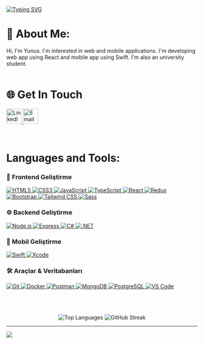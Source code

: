 [![Typing SVG](https://readme-typing-svg.demolab.com?font=Mozilla+Headline&weight=500&size=30&letterSpacing=0.1rem&pause=1000&color=29AFFF&background=FFFFFF00&center=true&width=1100&height=80&lines=Frontend+%26%26+Swift+Developer)](https://git.io/typing-svg)

# 💫 About Me:
Hi, I'm Yunus. I'm interested in web and mobile applications. I'm developing web app using React and mobile app using Swift. I'm also an university student.<br>
<br/>


# 🌐 Get In Touch
<p align="left">
<a href="https://linkedin.com/in/yunusemrekupucu" target="_blank">
  <img src="https://skillicons.dev/icons?i=linkedin" alt="LinkedIn" height="40" width="40" />
</a>
<a href="mailto:yunus.kupucu@gmail.com" target="_blank">
  <img src="https://skillicons.dev/icons?i=gmail" alt="Email" height="40" width="40" />
</a>
</p>
<br/>

# Languages and Tools:


### 🎨 Frontend Geliştirme
<div align="left">
  <a href="https://developer.mozilla.org/en-US/docs/Web/HTML" target="_blank">
    <img src="https://skillicons.dev/icons?i=html" alt="HTML5" />
  </a>
  <a href="https://developer.mozilla.org/en-US/docs/Web/CSS" target="_blank">
    <img src="https://skillicons.dev/icons?i=css" alt="CSS3" />
  </a>
  <a href="https://developer.mozilla.org/en-US/docs/Web/JavaScript" target="_blank">
    <img src="https://skillicons.dev/icons?i=js" alt="JavaScript" />
  </a>
  <a href="https://www.typescriptlang.org/" target="_blank">
    <img src="https://skillicons.dev/icons?i=ts" alt="TypeScript" />
  </a>
  <a href="https://reactjs.org/" target="_blank">
    <img src="https://skillicons.dev/icons?i=react" alt="React" />
  </a>
  <a href="https://redux.js.org" target="_blank">
    <img src="https://skillicons.dev/icons?i=redux" alt="Redux" />
  </a>
  <a href="https://getbootstrap.com" target="_blank">
    <img src="https://skillicons.dev/icons?i=bootstrap" alt="Bootstrap" />
  </a>
  <a href="https://tailwindcss.com/" target="_blank">
    <img src="https://skillicons.dev/icons?i=tailwind" alt="Tailwind CSS" />
  </a>
  <a href="https://sass-lang.com" target="_blank">
    <img src="https://skillicons.dev/icons?i=sass" alt="Sass" />
  </a>
</div>

### ⚙️ Backend Geliştirme
<div align="left">
  <a href="https://nodejs.org" target="_blank">
    <img src="https://skillicons.dev/icons?i=nodejs" alt="Node.js" />
  </a>
  <a href="https://expressjs.com" target="_blank">
    <img src="https://skillicons.dev/icons?i=express" alt="Express" />
  </a>
  <a href="https://learn.microsoft.com/en-us/dotnet/csharp/" target="_blank">
    <img src="https://skillicons.dev/icons?i=cs" alt="C#" />
  </a>
  <a href="https://dotnet.microsoft.com/" target="_blank">
    <img src="https://skillicons.dev/icons?i=dotnet" alt=".NET" />
  </a>
</div>

### 📱 Mobil Geliştirme
<div align="left">
  <a href="https://developer.apple.com/swift/" target="_blank">
    <img src="https://skillicons.dev/icons?i=swift" alt="Swift" />
  </a>
  <a href="https://developer.apple.com/xcode/" target="_blank">
    <img src="https://skillicons.dev/icons?i=xcode" alt="Xcode" />
  </a>
</div>

### 🛠️ Araçlar & Veritabanları
<div align="left">
  <a href="https://git-scm.com/" target="_blank">
    <img src="https://skillicons.dev/icons?i=git" alt="Git" />
  </a>
  <a href="https://www.docker.com/" target="_blank">
    <img src="https://skillicons.dev/icons?i=docker" alt="Docker" />
  </a>
  <a href="https://postman.com" target="_blank">
    <img src="https://skillicons.dev/icons?i=postman" alt="Postman" />
  </a>
  <a href="https://www.mongodb.com/" target="_blank">
    <img src="https://skillicons.dev/icons?i=mongodb" alt="MongoDB" />
  </a>
  <a href="https://www.postgresql.org" target="_blank">
    <img src="https://skillicons.dev/icons?i=postgresql" alt="PostgreSQL" />
  </a>
  <a href="https://code.visualstudio.com/" target="_blank">
    <img src="https://skillicons.dev/icons?i=vscode" alt="VS Code" />
  </a>
</div>



</p>
<br/><br/><br/>



  
<div align="center">
  <img src="https://github-readme-stats.vercel.app/api/top-langs/?username=Yunuskupucu&theme=dark&hide_border=false&include_all_commits=false&count_private=false&layout=compact" alt="Top Languages" />
  <img src="https://github-readme-streak-stats.herokuapp.com?user=Yunuskupucu&theme=darcula&card_width=200&card_height=180&hide_current_streak=true&hide_longest_streak=true" alt="GitHub Streak" />
</div>


---



[![](https://komarev.com/ghpvc/?username=Yunuskupucu)](https://github.com/your-github-username)



